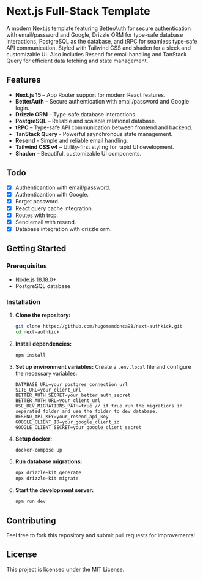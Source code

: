 # Next.js Full-Stack Template

A modern Next.js template featuring BetterAuth for secure authentication with email/password and Google, Drizzle ORM for type-safe database interactions, PostgreSQL as the database, and tRPC for seamless type-safe API communication. Styled with Tailwind CSS and shadcn for a sleek and customizable UI. Also includes Resend for email handling and TanStack Query for efficient data fetching and state management.

## Features

- **Next.js 15** – App Router support for modern React features.
- **BetterAuth** – Secure authentication with email/password and Google login.
- **Drizzle ORM** – Type-safe database interactions.
- **PostgreSQL** – Reliable and scalable relational database.
- **tRPC** – Type-safe API communication between frontend and backend.
- **TanStack Query** - Powerful asynchronous state management.
- **Resend** - Simple and reliable email handling.
- **Tailwind CSS v4** – Utility-first styling for rapid UI development.
- **Shadcn** – Beautiful, customizable UI components.

## Todo

- [x] Authenticantion with email/password.
- [x] Authenticantion with Google.
- [x] Forget password.
- [x] React query cache integration.
- [x] Routes with trcp.
- [x] Send email with resend.
- [x] Database integration with drizzle orm.  

## Getting Started

### Prerequisites

- Node.js 18.18.0+
- PostgreSQL database

### Installation

1. **Clone the repository:**
   ```sh
   git clone https://github.com/hugomendonca98/next-authkick.git
   cd next-authkick
   ```

2. **Install dependencies:**
   ```sh
   npm install
   ```

3. **Set up environment variables:**
   Create a `.env.local` file and configure the necessary variables:
   ```env
   DATABASE_URL=your_postgres_connection_url
   SITE_URL=your_client_url
   BETTER_AUTH_SECRET=your_better_auth_secret
   BETTER_AUTH_URL=your_client_url
   USE_DEV_MIGRATIONS_PATH=true // if true run the migrations in separated folder and use the folder to dev database.
   RESEND_API_KEY=your_resend_api_key
   GOOGLE_CLIENT_ID=your_google_client_id
   GOOGLE_CLIENT_SECRET=your_google_client_secret
   ```

4. **Setup docker:**
   ```sh
   docker-compose up
   ```

5. **Run database migrations:**
   ```sh
   npx drizzle-kit generate
   npx drizzle-kit migrate
   ```

6. **Start the development server:**
   ```sh
   npm run dev
   ```

## Contributing

Feel free to fork this repository and submit pull requests for improvements!

## License

This project is licensed under the MIT License.


